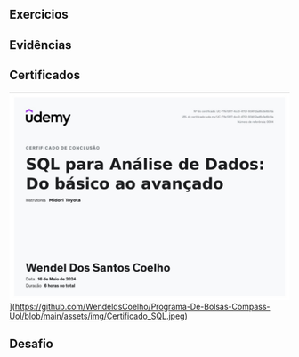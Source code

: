 ## Exercicios 


## Evidências


## Certificados

![Curso SQL](assets/img/Certificado_SQL.jpeg)](https://github.com/WendeldsCoelho/Programa-De-Bolsas-Compass-Uol/blob/main/assets/img/Certificado_SQL.jpeg)

## Desafio

